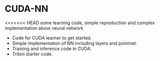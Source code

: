 # CUDA-NN
<<<<<<< HEAD
some learning code, simple reproduction and complex implementation about neural network

* Code for CUDA learner to get started.
* Simple implementation of NN including layers and pointnet.
* Training and inference code in CUDA.
* Triton starter code.

